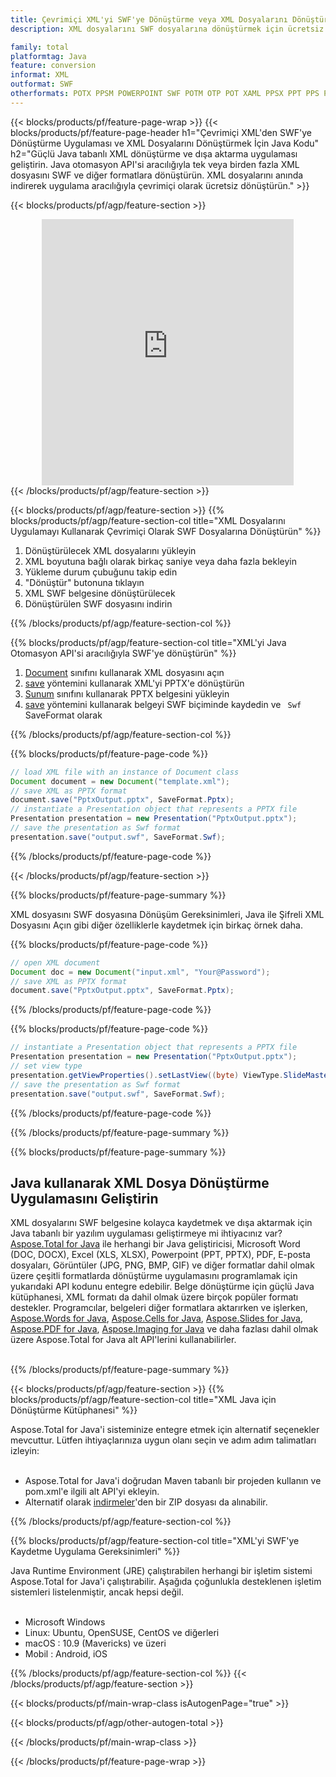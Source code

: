 ```yaml
---
title: Çevrimiçi XML'yi SWF'ye Dönüştürme veya XML Dosyalarını Dönüştürmek için Java tabanlı Uygulama Geliştirme
description: XML dosyalarını SWF dosyalarına dönüştürmek için ücretsiz çevrimiçi uygulama. XML belgeleri için Java dönüştürme kitaplığı kodu. 

family: total
platformtag: Java
feature: conversion
informat: XML
outformat: SWF
otherformats: POTX PPSM POWERPOINT SWF POTM OTP POT XAML PPSX PPT PPS PPTM
---
```

{{< blocks/products/pf/feature-page-wrap >}}
{{< blocks/products/pf/feature-page-header h1="Çevrimiçi XML'den SWF'ye Dönüştürme Uygulaması ve XML Dosyalarını Dönüştürmek İçin Java Kodu" h2="Güçlü Java tabanlı XML dönüştürme ve dışa aktarma uygulaması geliştirin. Java otomasyon API'si aracılığıyla tek veya birden fazla XML dosyasını SWF ve diğer formatlara dönüştürün. XML dosyalarını anında indirerek uygulama aracılığıyla çevrimiçi olarak ücretsiz dönüştürün." >}}


{{< blocks/products/pf/agp/feature-section >}}

<div class="container-fluid agp-content bg-white aboutfile box-1 vh100 section nopbtm">
<div class=container>
<div class=row>
<div class="demobox tc col-md-12 padding-0" align="center">

<iframe title="Ücretsiz Çevrimiçi XML - SWF Dönüştürme Uygulaması" style="border: none; height: 426px;" scrolling="no" src="https://widgets.aspose.cloud/total-conversion/?to=swf&from=xml" id="child-iframe" width="80%"></iframe>

</div></div>
</div></div>
{{< /blocks/products/pf/agp/feature-section >}}


{{< blocks/products/pf/agp/feature-section >}}
{{% blocks/products/pf/agp/feature-section-col title="XML Dosyalarını Uygulamayı Kullanarak Çevrimiçi Olarak SWF Dosyalarına Dönüştürün" %}}

1. Dönüştürülecek XML dosyalarını yükleyin
1. XML boyutuna bağlı olarak birkaç saniye veya daha fazla bekleyin
1. Yükleme durum çubuğunu takip edin
1. "Dönüştür" butonuna tıklayın
1. XML SWF belgesine dönüştürülecek
1. Dönüştürülen SWF dosyasını indirin

{{% /blocks/products/pf/agp/feature-section-col %}}

{{% blocks/products/pf/agp/feature-section-col title="XML'yi Java Otomasyon API'si aracılığıyla SWF'ye dönüştürün" %}}


1. [Document](https://reference.aspose.com/pdf/java/com.aspose.pdf/Document) sınıfını kullanarak XML dosyasını açın
2. [save](https://reference.aspose.com/pdf/java/com.aspose.pdf/Document#save-java.lang.String-int-) yöntemini kullanarak XML'yi PPTX'e dönüştürün
3. [Sunum](https://reference.aspose.com/slides/java/com.aspose.slides/Presentation) sınıfını kullanarak PPTX belgesini yükleyin
4. [save](https://reference.aspose.com/slides/java/com.aspose.slides/Presentation#save-java.lang.String-int-) yöntemini kullanarak belgeyi SWF biçiminde kaydedin ve ` Swf` SaveFormat olarak



{{% /blocks/products/pf/agp/feature-section-col %}}

{{% blocks/products/pf/feature-page-code %}}


```java
// load XML file with an instance of Document class
Document document = new Document("template.xml");
// save XML as PPTX format 
document.save("PptxOutput.pptx", SaveFormat.Pptx); 
// instantiate a Presentation object that represents a PPTX file
Presentation presentation = new Presentation("PptxOutput.pptx");
// save the presentation as Swf format
presentation.save("output.swf", SaveFormat.Swf);   
```



{{% /blocks/products/pf/feature-page-code %}}

{{< /blocks/products/pf/agp/feature-section >}}

{{% blocks/products/pf/feature-page-summary %}}

XML dosyasını SWF dosyasına Dönüşüm Gereksinimleri, Java ile Şifreli XML Dosyasını Açın gibi diğer özelliklerle kaydetmek için birkaç örnek daha.

{{% blocks/products/pf/feature-page-code %}}


```java
// open XML document
Document doc = new Document("input.xml", "Your@Password");
// save XML as PPTX format 
document.save("PptxOutput.pptx", SaveFormat.Pptx); 

```


{{% /blocks/products/pf/feature-page-code %}}
{{% blocks/products/pf/feature-page-code %}}


```java
// instantiate a Presentation object that represents a PPTX file
Presentation presentation = new Presentation("PptxOutput.pptx");
// set view type
presentation.getViewProperties().setLastView((byte) ViewType.SlideMasterView);
// save the presentation as Swf format
presentation.save("output.swf", SaveFormat.Swf);    
```


{{% /blocks/products/pf/feature-page-code %}}


{{% /blocks/products/pf/feature-page-summary %}}

{{% blocks/products/pf/feature-page-summary %}}

<h2>Java kullanarak XML Dosya Dönüştürme Uygulamasını Geliştirin</h2>

XML dosyalarını SWF belgesine kolayca kaydetmek ve dışa aktarmak için Java tabanlı bir yazılım uygulaması geliştirmeye mi ihtiyacınız var? [Aspose.Total for Java](https://products.aspose.com/total/tr/java/) ile herhangi bir Java geliştiricisi, Microsoft Word (DOC, DOCX), Excel (XLS, XLSX), Powerpoint (PPT, PPTX), PDF, E-posta dosyaları, Görüntüler (JPG, PNG, BMP, GIF) ve diğer formatlar dahil olmak üzere çeşitli formatlarda dönüştürme uygulamasını programlamak için yukarıdaki API kodunu entegre edebilir. Belge dönüştürme için güçlü Java kütüphanesi, XML formatı da dahil olmak üzere birçok popüler formatı destekler. Programcılar, belgeleri diğer formatlara aktarırken ve işlerken, [Aspose.Words for Java](https://products.aspose.com/words/tr/java/), [Aspose.Cells for Java](https://products.aspose.com/cells/tr/java/), [Aspose.Slides for Java](https://products.aspose.com/slides/tr/java/), [Aspose.PDF for Java](https://products.aspose.com/pdf/tr/java/), [Aspose.Imaging for Java](https://products.aspose.com/imaging/tr/java/) ve daha fazlası dahil olmak üzere Aspose.Total for Java alt API'lerini kullanabilirler.<br /><br />

{{% /blocks/products/pf/feature-page-summary %}}

{{< blocks/products/pf/agp/feature-section >}}
{{% blocks/products/pf/agp/feature-section-col title="XML Java için Dönüştürme Kütüphanesi" %}}

Aspose.Total for Java'i sisteminize entegre etmek için alternatif seçenekler mevcuttur. Lütfen ihtiyaçlarınıza uygun olanı seçin ve adım adım talimatları izleyin:<br /><br />

- Aspose.Total for Java'i doğrudan Maven tabanlı bir projeden kullanın ve pom.xml'e ilgili alt API'yi ekleyin.
- Alternatif olarak [indirmeler](https://releases.aspose.com/total/java)'den bir ZIP dosyası da alınabilir.

{{% /blocks/products/pf/agp/feature-section-col %}}

{{% blocks/products/pf/agp/feature-section-col title="XML'yi SWF'ye Kaydetme Uygulama Gereksinimleri" %}}

Java Runtime Environment (JRE) çalıştırabilen herhangi bir işletim sistemi Aspose.Total for Java'i çalıştırabilir. Aşağıda çoğunlukla desteklenen işletim sistemleri listelenmiştir, ancak hepsi değil. <br /><br />
- Microsoft Windows
- Linux: Ubuntu, OpenSUSE, CentOS ve diğerleri
- macOS : 10.9 (Mavericks) ve üzeri
- Mobil : Android, iOS

{{% /blocks/products/pf/agp/feature-section-col %}}
{{< /blocks/products/pf/agp/feature-section >}}

{{< blocks/products/pf/main-wrap-class isAutogenPage="true" >}}

{{< blocks/products/pf/agp/other-autogen-total >}}

{{< /blocks/products/pf/main-wrap-class >}}

{{< /blocks/products/pf/feature-page-wrap >}}